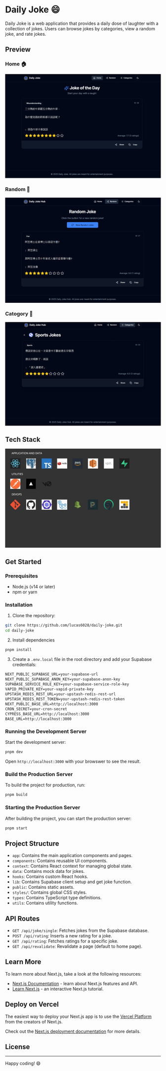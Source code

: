 # Daily Joke 😄

Daily Joke is a web application that provides a daily dose of laughter with a collection of jokes. Users can browse jokes by categories, view a random joke, and rate jokes.

## Preview

### Home 🏠

![alt text](https://github.com/lucas6028/daily-joke/blob/main/assets/preview/home.png)

### Random 🔀

![alt text](https://github.com/lucas6028/daily-joke/blob/main/assets/preview/random.png)

### Catogory 📃

![alt text](https://github.com/lucas6028/daily-joke/blob/main/assets/preview/categories.png)

## Tech Stack

![alt text](https://github.com/lucas6028/daily-joke/blob/main/assets/tech_stack/stackshare.jpeg)

## Get Started

### Prerequisites

- Node.js (v14 or later)
- npm or yarn

### Installation

1. Clone the repository:

```sh
git clone https://github.com/lucas6028/daily-joke.git
cd daily-joke
```

2. Install dependencies

```sh
pnpm install
```

3. Create a `.env.local` file in the root directory and add your Supabase credentials:

```
NEXT_PUBLIC_SUPABASE_URL=your-supabase-url
NEXT_PUBLIC_SUPABASE_ANON_KEY=your-supabase-anon-key
SUPABASE_SERVICE_ROLE_KEY=your-supabase-service-role-key
VAPID_PRIVATE_KEY=your-vapid-private-key
UPSTASH_REDIS_REST_URL=your-upstash-redis-rest-url
UPSTASH_REDIS_REST_TOKEN=your-upstash-redis-rest-token
NEXT_PUBLIC_BASE_URL=http://localhost:3000
CRON_SECRET=your-cron-secret
CYPRESS_BASE_URL=http://localhost:3000
BASE_URL=http://localhost:3000
```

### Running the Development Server

Start the development server:

```sh
pnpm dev
```

Open `http://localhost:3000` with your browswer to see the result.

### Build the Production Server

To build the project for production, run:

```sh
pnpm build
```

### Starting the Production Server

After building the project, you can start the production server:

```sh
pnpm start
```

## Project Structure

- `app`: Contains the main application components and pages.
- `components`: Contains reusable UI components.
- `context`: Contains React context for managing global state.
- `data`: Contains mock data for jokes.
- `hooks`: Contains custom React hooks.
- `lib`: Contains Supabase client setup and get joke function.
- `public`: Contains static assets.
- `styles/`: Contains global CSS styles.
- `types`: Contains TypeScript type definitions.
- `utils`: Contains utility functions.

## API Routes

- `GET /api/joke/single`: Fetches jokes from the Supabase database.
- `POST /api/rating`: Inserts a new rating for a joke.
- `GET /api/rating`: Fetches ratings for a specific joke.
- `GET /api/revalidate`: Revalidate a page (default to home page).

## Learn More

To learn more about Next.js, take a look at the following resources:

- [Next.js Documentation](https://nextjs.org/docs) - learn about Next.js features and API.
- [Learn Next.js](https://nextjs.org/learn) - an interactive Next.js tutorial.

## Deploy on Vercel

The easiest way to deploy your Next.js app is to use the [Vercel Platform](https://vercel.com/new) from the creators of Next.js.

Check out the [Next.js deployment documentation](https://nextjs.org/docs/deployment) for more details.

## License

---

Happy coding! 😄
